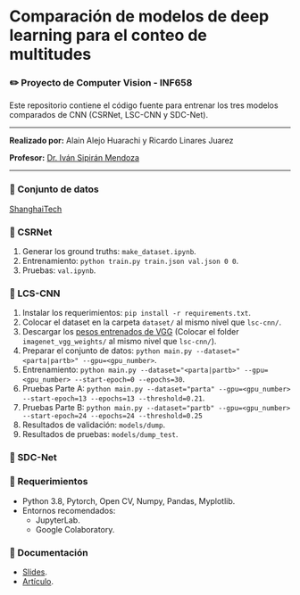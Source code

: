# Comparación de modelos de deep learning para el conteo de multitudes

### :pencil2: Proyecto de Computer Vision - INF658

Este repositorio contiene el código fuente para entrenar los tres modelos comparados de CNN (CSRNet, LSC-CNN y SDC-Net).

***

**Realizado por:** Alain Alejo Huarachi y Ricardo Linares Juarez

**Profesor:** [Dr. Iván Sipirán Mendoza](//ivan-sipiran.com)

***

### :dvd: Conjunto de datos

[ShanghaiTech](//drive.google.com/open?id=16dhJn7k4FWVwByRsQAEpl9lwjuV03jVI)

### :pencil: CSRNet

1. Generar los ground truths: `make_dataset.ipynb`.
2. Entrenamiento: `python train.py train.json val.json 0 0`.
3. Pruebas: `val.ipynb`.

### :pencil: LCS-CNN

1. Instalar los requerimientos: `pip install -r requirements.txt`.
2. Colocar el dataset en la carpeta `dataset/` al mismo nivel que `lsc-cnn/`.
3. Descargar los [pesos entrenados de VGG](//https://drive.google.com/open?id=1hlJg4ux_BI3z_8zRdwwE7oQoumzSYIEg) (Colocar el folder `imagenet_vgg_weights/` al mismo nivel que `lsc-cnn/`).
4. Preparar el conjunto de datos: `python main.py --dataset="<parta|partb>" --gpu=<gpu_number>`.
5. Entrenamiento: `python main.py --dataset="<parta|partb>" --gpu=<gpu_number> --start-epoch=0 --epochs=30`.
6. Pruebas Parte A: `python main.py --dataset="parta" --gpu=<gpu_number> --start-epoch=13 --epochs=13 --threshold=0.21`.
6. Pruebas Parte B: `python main.py --dataset="partb" --gpu=<gpu_number> --start-epoch=24 --epochs=24 --threshold=0.25`
7. Resultados de validación: `models/dump`.
8. Resultados de pruebas: `models/dump_test`.

### :pencil: SDC-Net

### :page_facing_up: Requerimientos

* Python 3.8, Pytorch, Open CV, Numpy, Pandas, Myplotlib.
* Entornos recomendados:
    - JupyterLab.
    - Google Colaboratory.
    
### :file_folder: Documentación

* [Slides](//docs.google.com/presentation/d/1bFAN-F0g6dOkbWbD6fFEcdTUXP2bxbEt7kfYb3kzdI4/edit?usp=sharing).
* [Artículo](//www.overleaf.com/read/nqhmxddvjzbc).

